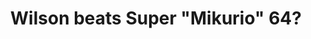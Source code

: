 ---
title: Wilson beats Super "Mikurio" 64?
streamDate: 1-4-2025
game: "Super Mario 64"
gameCoverURL: "https://images.igdb.com/igdb/image/upload/t_cover_big/co721v.webp"
vodUrl: "https://www.youtube.com/watch?v=S0ibe6-cgA8"
thumbnail: "https://img.youtube.com/vi/S0ibe6-cgA8/maxresdefault.jpg"
duration: "5:22:42"
chatReplayURL: "https://gist.githubusercontent.com/TheLtWilson/5d4fa99df80ebd86fb68a46f51ac85ce/raw/370a0fa4d1add386e3286ec59380d2c3a9945588/1-4-25.json"
---